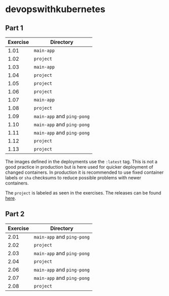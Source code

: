 # devopswithkubernetes

## Part 1

Exercise | Directory
------ | ------
1.01   | `main-app`
1.02   | `project`
1.03   | `main-app`
1.04   | `project`
1.05   | `project`
1.06   | `project`
1.07   | `main-app`
1.08   | `project`
1.09   | `main-app` and `ping-pong`
1.10   | `main-app` and `ping-pong`
1.11   | `main-app` and `ping-pong`
1.12   | `project`
1.13   | `project`

The images defined in the deployments use the `:latest` tag. This is not a good practice in production but is here used for quicker deployment of changed containers. In production it is recommended to use fixed container labels or `sha` checksums to reduce possible problems with newer containers.

The `project` is labeled as seen in the exercises. The releases can be found [here](https://github.com/niklasmtj/devopswithkubernetes/releases).

## Part 2

Exercise | Directory
------ | ------
2.01   | `main-app` and `ping-pong`
2.02   | `project`
2.03   | `main-app` and `ping-pong`
2.04   | `project`
2.06   | `main-app` and `ping-pong`
2.07   | `main-app` and `ping-pong`
2.08   | `project`